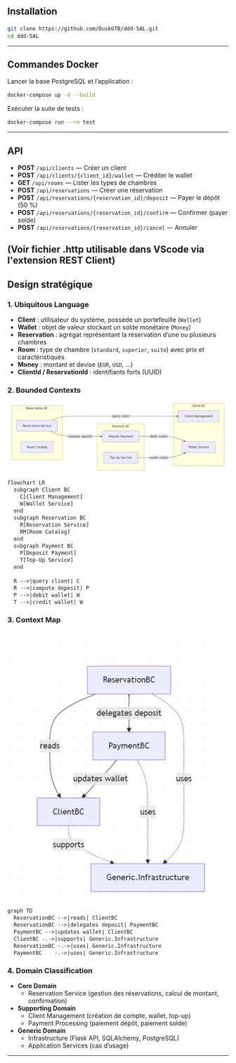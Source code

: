 
## Installation

```bash
git clone https://github.com/DuskGTB/ddd-5AL.git
cd ddd-5AL
```

---

## Commandes Docker

Lancer la base PostgreSQL et l’application :

```bash
docker-compose up -d --build
```

Exécuter la suite de tests :

```bash
docker-compose run --rm test
```

---

## API

- **POST** `/api/clients` — Créer un client  
- **POST** `/api/clients/{client_id}/wallet` — Créditer le wallet  
- **GET**  `/api/rooms` — Lister les types de chambres  
- **POST** `/api/reservations` — Créer une réservation  
- **POST** `/api/reservations/{reservation_id}/deposit` — Payer le dépôt (50 %)  
- **POST** `/api/reservations/{reservation_id}/confirm` — Confirmer (payer solde)  
- **POST** `/api/reservations/{reservation_id}/cancel` — Annuler  

(Voir fichier .http utilisable dans VScode via l'extension REST Client)
---

## Design stratégique

### 1. Ubiquitous Language

- **Client** : utilisateur du système, possède un portefeuille (`Wallet`)  
- **Wallet** : objet de valeur stockant un solde monétaire (`Money`)  
- **Reservation** : agrégat représentant la réservation d’une ou plusieurs chambres  
- **Room** : type de chambre (`standard`, `superior`, `suite`) avec prix et caractéristiques  
- **Money** : montant et devise (`EUR`, `USD`, …)  
- **ClientId / ReservationId** : identifiants forts (UUID)

### 2. Bounded Contexts

![alt text](boundedtext.png)

```mermaid
flowchart LR
  subgraph Client BC
    C[Client Management]
    W[Wallet Service]
  end
  subgraph Reservation BC
    R[Reservation Service]
    RM[Room Catalog]
  end
  subgraph Payment BC
    P[Deposit Payment]
    T[Top-Up Service]
  end

  R -->|query client| C
  R -->|compute deposit| P
  P -->|debit wallet| W
  T -->|credit wallet| W
```

### 3. Context Map

![alt text](contextmap.png)

```mermaid
graph TD
  ReservationBC -->|reads| ClientBC
  ReservationBC -->|delegates deposit| PaymentBC
  PaymentBC -->|updates wallet| ClientBC
  ClientBC -.->|supports| Generic.Infrastructure
  ReservationBC -.->|uses| Generic.Infrastructure
  PaymentBC    -.->|uses| Generic.Infrastructure
```

### 4. Domain Classification

- **Core Domain**  
  - Reservation Service (gestion des réservations, calcul de montant, confirmation)  
- **Supporting Domain**  
  - Client Management (création de compte, wallet, top-up)  
  - Payment Processing (paiement dépôt, paiement solde)  
- **Generic Domain**  
  - Infrastructure (Flask API, SQLAlchemy, PostgreSQL)  
  - Application Services (cas d’usage)

---
